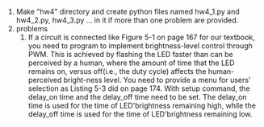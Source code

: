 1. Make "hw4" directory and create python files named hw4_1.py and hw4_2.py, hw4_3.py ... in it if more than one problem are provided.
2. problems
    1. If a circuit is connected like Figure 5-1 on page 167 for our textbook, you need to program to implement brightness-level control through PWM. This is achieved by flashing 
  the LED faster than can be perceived by a human, where the amount of time that the LED remains on, versus off(i.e., the duty cycle) affects 
  the human-perceived bright-ness level. You need to provide a menu for users' selection as Listing 5-3 did on page 174. With setup command, the delay_on time and the delay_off     time need to be set. The delay_on time is used for the time of LED'brightness remaining high, while the delay_off time is used for the time of LED'brightness remaining low.
  
